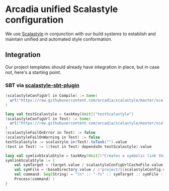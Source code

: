 # Arcadia unified Scalastyle configuration

We use [Scalastyle](http://www.scalastyle.org/) in conjunction with our build systems to establish and maintain unified and automated style conformation.


## Integration

Our project templates should already have integration in place, but in case not, here's a starting point.

### SBT via [scalastyle-sbt-plugin](http://www.scalastyle.org/sbt.html) 

```sbt
(scalastyleConfigUrl in Compile) := Some(
  url("https://raw.githubusercontent.com/arcadia/scalastyle/master/scalastyle-config.xml")
)

lazy val testScalastyle = taskKey[Unit]("testScalastyle")
(scalastyleConfigUrl in Test) := Some(
  url("https://raw.githubusercontent.com/arcadia/scalastyle/master/scalastyle-config.xml")
)
(scalastyleFailOnError in Test) := false
(scalastyleFailOnWarning in Test) := false
testScalastyle := scalastyle.in(Test).toTask("").value
(test in Test) := ((test in Test) dependsOn testScalastyle).value

lazy val symlinkScalaStyle = taskKey[Unit]("Creates a symbolic link that enables ScalaStyle within IntelliJ")
symlinkScalaStyle := {
    val symTarget = (target.value / scalastyleConfigUrlCacheFile.value).toString
    val symFile = (baseDirectory.value / s"project/${scalastyleConfig.value}").toString
    val command: Seq[String] = "ln" :: "-fs" :: symTarget :: symFile :: Nil
    Process(command) !
}
```
